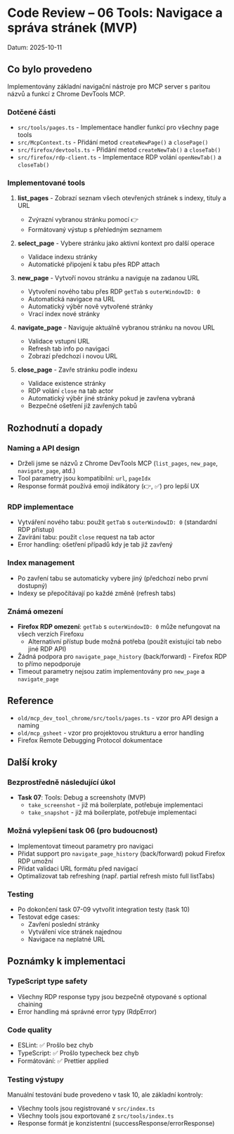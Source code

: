 # Code Review – 06 Tools: Navigace a správa stránek (MVP)

Datum: 2025-10-11

## Co bylo provedeno

Implementovány základní navigační nástroje pro MCP server s paritou názvů a funkcí z Chrome DevTools MCP.

### Dotčené části

- `src/tools/pages.ts` - Implementace handler funkcí pro všechny page tools
- `src/McpContext.ts` - Přidání metod `createNewPage()` a `closePage()`
- `src/firefox/devtools.ts` - Přidání metod `createNewTab()` a `closeTab()`
- `src/firefox/rdp-client.ts` - Implementace RDP volání `openNewTab()` a `closeTab()`

### Implementované tools

1. **list_pages** - Zobrazí seznam všech otevřených stránek s indexy, tituly a URL
   - Zvýrazní vybranou stránku pomocí 👉
   - Formátovaný výstup s přehledným seznamem

2. **select_page** - Vybere stránku jako aktivní kontext pro další operace
   - Validace indexu stránky
   - Automatické připojení k tabu přes RDP attach

3. **new_page** - Vytvoří novou stránku a naviguje na zadanou URL
   - Vytvoření nového tabu přes RDP `getTab` s `outerWindowID: 0`
   - Automatická navigace na URL
   - Automatický výběr nově vytvořené stránky
   - Vrací index nové stránky

4. **navigate_page** - Naviguje aktuálně vybranou stránku na novou URL
   - Validace vstupní URL
   - Refresh tab info po navigaci
   - Zobrazí předchozí i novou URL

5. **close_page** - Zavře stránku podle indexu
   - Validace existence stránky
   - RDP volání `close` na tab actor
   - Automatický výběr jiné stránky pokud je zavřena vybraná
   - Bezpečné ošetření již zavřených tabů

## Rozhodnutí a dopady

### Naming a API design
- Drželi jsme se názvů z Chrome DevTools MCP (`list_pages`, `new_page`, `navigate_page`, atd.)
- Tool parametry jsou kompatibilní: `url`, `pageIdx`
- Response formát používá emoji indikátory (👉, ✅) pro lepší UX

### RDP implementace
- Vytváření nového tabu: použit `getTab` s `outerWindowID: 0` (standardní RDP přístup)
- Zavírání tabu: použit `close` request na tab actor
- Error handling: ošetření případů kdy je tab již zavřený

### Index management
- Po zavření tabu se automaticky vybere jiný (předchozí nebo první dostupný)
- Indexy se přepočítávají po každé změně (refresh tabs)

### Známá omezení
- **Firefox RDP omezení**: `getTab` s `outerWindowID: 0` může nefungovat na všech verzích Firefoxu
  - Alternativní přístup bude možná potřeba (použít existující tab nebo jiné RDP API)
- Žádná podpora pro `navigate_page_history` (back/forward) - Firefox RDP to přímo nepodporuje
- Timeout parametry nejsou zatím implementovány pro `new_page` a `navigate_page`

## Reference

- `old/mcp_dev_tool_chrome/src/tools/pages.ts` - vzor pro API design a naming
- `old/mcp_gsheet` - vzor pro projektovou strukturu a error handling
- Firefox Remote Debugging Protocol dokumentace

## Další kroky

### Bezprostředně následující úkol
- **Task 07**: Tools: Debug a screenshoty (MVP)
  - `take_screenshot` - již má boilerplate, potřebuje implementaci
  - `take_snapshot` - již má boilerplate, potřebuje implementaci

### Možná vylepšení task 06 (pro budoucnost)
- Implementovat timeout parametry pro navigaci
- Přidat support pro `navigate_page_history` (back/forward) pokud Firefox RDP umožní
- Přidat validaci URL formátu před navigací
- Optimalizovat tab refreshing (např. partial refresh místo full listTabs)

### Testing
- Po dokončení task 07-09 vytvořit integration testy (task 10)
- Testovat edge cases:
  - Zavření poslední stránky
  - Vytváření více stránek najednou
  - Navigace na neplatné URL

## Poznámky k implementaci

### TypeScript type safety
- Všechny RDP response typy jsou bezpečně otypované s optional chaining
- Error handling má správné error typy (RdpError)

### Code quality
- ESLint: ✅ Prošlo bez chyb
- TypeScript: ✅ Prošlo typecheck bez chyb
- Formátování: ✅ Prettier applied

### Testing výstupy
Manuální testování bude provedeno v task 10, ale základní kontroly:
- Všechny tools jsou registrované v `src/index.ts`
- Všechny tools jsou exportované z `src/tools/index.ts`
- Response formát je konzistentní (successResponse/errorResponse)
